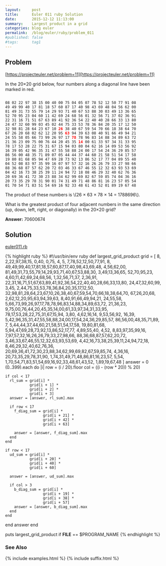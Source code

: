 ```yaml
---
layout:     post
title:      Euler 011 ruby Solution
date:       2015-12-12 11:13:00
summary:    Largest product in a grid
categories: blog euler
permalink:  /blog/euler/ruby/problem_011
#published: false
#tags:      tag1
---
```


## Problem

[https://projecteuler.net/problem=11](https://projecteuler.net/problem=11)

In the 20×20 grid below, four numbers along a diagonal line have been marked in red.

<div class="highlight"><pre><code class="language-text" data-lang="text">
08 02 22 97 38 15 00 40 00 75 04 05 07 78 52 12 50 77 91 08
49 49 99 40 17 81 18 57 60 87 17 40 98 43 69 48 04 56 62 00
81 49 31 73 55 79 14 29 93 71 40 67 53 88 30 03 49 13 36 65
52 70 95 23 04 60 11 42 69 24 68 56 01 32 56 71 37 02 36 91
22 31 16 71 51 67 63 89 41 92 36 54 22 40 40 28 66 33 13 80
24 47 32 60 99 03 45 02 44 75 33 53 78 36 84 20 35 17 12 50
32 98 81 28 64 23 67 10 <span style="color:#ff0000;"><b>26</b></span> 38 40 67 59 54 70 66 18 38 64 70
67 26 20 68 02 62 12 20 95 <span style="color:#ff0000;"><b>63</b></span> 94 39 63 08 40 91 66 49 94 21
24 55 58 05 66 73 99 26 97 17 <span style="color:#ff0000;"><b>78</b></span> 78 96 83 14 88 34 89 63 72
21 36 23 09 75 00 76 44 20 45 35 <span style="color:#ff0000;"><b>14</b></span> 00 61 33 97 34 31 33 95
78 17 53 28 22 75 31 67 15 94 03 80 04 62 16 14 09 53 56 92
16 39 05 42 96 35 31 47 55 58 88 24 00 17 54 24 36 29 85 57
86 56 00 48 35 71 89 07 05 44 44 37 44 60 21 58 51 54 17 58
19 80 81 68 05 94 47 69 28 73 92 13 86 52 17 77 04 89 55 40
04 52 08 83 97 35 99 16 07 97 57 32 16 26 26 79 33 27 98 66
88 36 68 87 57 62 20 72 03 46 33 67 46 55 12 32 63 93 53 69
04 42 16 73 38 25 39 11 24 94 72 18 08 46 29 32 40 62 76 36
20 69 36 41 72 30 23 88 34 62 99 69 82 67 59 85 74 04 36 16
20 73 35 29 78 31 90 01 74 31 49 71 48 86 81 16 23 57 05 54
01 70 54 71 83 51 54 69 16 92 33 48 61 43 52 01 89 19 67 48
</code></pre></div>

The product of these numbers is \\(26 × 63 × 78 × 14 = 1788696\\).

What is the greatest product of four adjacent numbers in the same direction (up, down, left, right, or diagonally) in the 20×20 grid?

**Answer:** 70600674

## Solution

[euler011.rb](https://gitlab.com/tvarley/euler/blob/master/ruby/lib/euler011.rb)

{% highlight ruby %}
#!/usr/bin/env ruby
def largest_grid_product
  grid =
  [
     8, 2,22,97,38,15, 0,40, 0,75, 4, 5, 7,78,52,12,50,77,91, 8,
    49,49,99,40,17,81,18,57,60,87,17,40,98,43,69,48, 4,56,62,00,
    81,49,31,73,55,79,14,29,93,71,40,67,53,88,30, 3,49,13,36,65,
    52,70,95,23, 4,60,11,42,69,24,68,56, 1,32,56,71,37, 2,36,91,
    22,31,16,71,51,67,63,89,41,92,36,54,22,40,40,28,66,33,13,80,
    24,47,32,60,99, 3,45, 2,44,75,33,53,78,36,84,20,35,17,12,50,
    32,98,81,28,64,23,67,10,26,38,40,67,59,54,70,66,18,38,64,70,
    67,26,20,68, 2,62,12,20,95,63,94,39,63, 8,40,91,66,49,94,21,
    24,55,58, 5,66,73,99,26,97,17,78,78,96,83,14,88,34,89,63,72,
    21,36,23, 9,75,00,76,44,20,45,35,14,00,61,33,97,34,31,33,95,
    78,17,53,28,22,75,31,67,15,94, 3,80, 4,62,16,14, 9,53,56,92,
    16,39, 5,42,96,35,31,47,55,58,88,24,00,17,54,24,36,29,85,57,
    86,56,00,48,35,71,89, 7, 5,44,44,37,44,60,21,58,51,54,17,58,
    19,80,81,68, 5,94,47,69,28,73,92,13,86,52,17,77, 4,89,55,40,
     4,52, 8,83,97,35,99,16, 7,97,57,32,16,26,26,79,33,27,98,66,
    88,36,68,87,57,62,20,72, 3,46,33,67,46,55,12,32,63,93,53,69,
     4,42,16,73,38,25,39,11,24,94,72,18, 8,46,29,32,40,62,76,36,
    20,69,36,41,72,30,23,88,34,62,99,69,82,67,59,85,74, 4,36,16,
    20,73,35,29,78,31,90, 1,74,31,49,71,48,86,81,16,23,57, 5,54,
     1,70,54,71,83,51,54,69,16,92,33,48,61,43,52, 1,89,19,67,48
  ]
  answer = 0
  (0..399).each do |i|
    row = (i / 20).floor
    col = ((i - (row * 20)) % 20)

    if col < 17
      rl_sum = grid[i] *
               grid[i + 1] *
               grid[i + 2] *
               grid[i + 3]
      answer = [answer, rl_sum].max

      if row < 17
        f_diag_sum = grid[i] *
                     grid[i + 21] *
                     grid[i + 42] *
                     grid[i + 63]

        answer = [answer, f_diag_sum].max
      end
    end

    if row < 17
      ud_sum = grid[i] *
               grid[i + 20] *
               grid[i + 40] *
               grid[i + 60]

      answer = [answer, ud_sum].max

      if col > 3
        b_diag_sum = grid[i] *
                     grid[i + 19] *
                     grid[i + 38] *
                     grid[i + 57]
        answer = [answer, b_diag_sum].max
      end
    end
  end
  answer
end

puts largest_grid_product if __FILE__ == $PROGRAM_NAME
{% endhighlight %}

### See Also
{% include examples.html %}
{% include suffix.html %}

